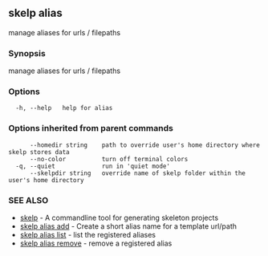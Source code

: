 ## skelp alias

manage aliases for urls / filepaths

### Synopsis


manage aliases for urls / filepaths

### Options

```
  -h, --help   help for alias
```

### Options inherited from parent commands

```
      --homedir string    path to override user's home directory where skelp stores data
      --no-color          turn off terminal colors
  -q, --quiet             run in 'quiet mode'
      --skelpdir string   override name of skelp folder within the user's home directory
```

### SEE ALSO
* [skelp](skelp.md)	 - A commandline tool for generating skeleton projects
* [skelp alias add](skelp_alias_add.md)	 - Create a short alias name for a template url/path
* [skelp alias list](skelp_alias_list.md)	 - list the registered aliases
* [skelp alias remove](skelp_alias_remove.md)	 - remove a registered alias

